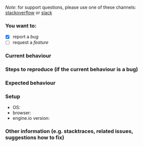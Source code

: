 
*Note*: for support questions, please use one of these channels: [stackoverflow](http://stackoverflow.com/questions/tagged/engine.io) or [slack](https://socketio.slack.com)

### You want to:

* [x] report a *bug*
* [ ] request a *feature*

### Current behaviour


### Steps to reproduce (if the current behaviour is a bug)


### Expected behaviour


### Setup
- OS:
- browser:
- engine.io version:

### Other information (e.g. stacktraces, related issues, suggestions how to fix)


